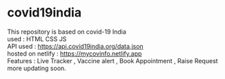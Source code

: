 # covid19india
This repository is based on covid-19 India <br />
used : HTML CSS JS <br />
API used : https://api.covid19india.org/data.json <br />
hosted on netlify : https://mycovinfo.netlify.app <br />
Features : Live Tracker , Vaccine alert , Book Appointment , Raise Request more updating soon.
